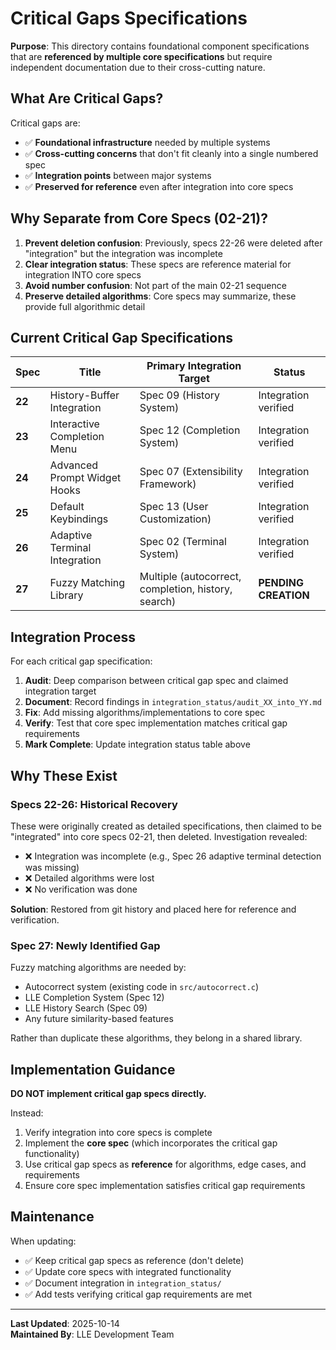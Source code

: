 # Critical Gaps Specifications

**Purpose**: This directory contains foundational component specifications that are **referenced by multiple core specifications** but require independent documentation due to their cross-cutting nature.

## What Are Critical Gaps?

Critical gaps are:
- ✅ **Foundational infrastructure** needed by multiple systems
- ✅ **Cross-cutting concerns** that don't fit cleanly into a single numbered spec
- ✅ **Integration points** between major systems
- ✅ **Preserved for reference** even after integration into core specs

## Why Separate from Core Specs (02-21)?

1. **Prevent deletion confusion**: Previously, specs 22-26 were deleted after "integration" but the integration was incomplete
2. **Clear integration status**: These specs are reference material for integration INTO core specs
3. **Avoid number confusion**: Not part of the main 02-21 sequence
4. **Preserve detailed algorithms**: Core specs may summarize, these provide full algorithmic detail

## Current Critical Gap Specifications

| Spec | Title | Primary Integration Target | Status |
|------|-------|----------------------------|--------|
| **22** | History-Buffer Integration | Spec 09 (History System) | Integration verified |
| **23** | Interactive Completion Menu | Spec 12 (Completion System) | Integration verified |
| **24** | Advanced Prompt Widget Hooks | Spec 07 (Extensibility Framework) | Integration verified |
| **25** | Default Keybindings | Spec 13 (User Customization) | Integration verified |
| **26** | Adaptive Terminal Integration | Spec 02 (Terminal System) | Integration verified |
| **27** | Fuzzy Matching Library | Multiple (autocorrect, completion, history, search) | **PENDING CREATION** |

## Integration Process

For each critical gap specification:

1. **Audit**: Deep comparison between critical gap spec and claimed integration target
2. **Document**: Record findings in `integration_status/audit_XX_into_YY.md`
3. **Fix**: Add missing algorithms/implementations to core spec
4. **Verify**: Test that core spec implementation matches critical gap requirements
5. **Mark Complete**: Update integration status table above

## Why These Exist

### **Specs 22-26: Historical Recovery**

These were originally created as detailed specifications, then claimed to be "integrated" into core specs 02-21, then deleted. Investigation revealed:
- ❌ Integration was incomplete (e.g., Spec 26 adaptive terminal detection was missing)
- ❌ Detailed algorithms were lost
- ❌ No verification was done

**Solution**: Restored from git history and placed here for reference and verification.

### **Spec 27: Newly Identified Gap**

Fuzzy matching algorithms are needed by:
- Autocorrect system (existing code in `src/autocorrect.c`)
- LLE Completion System (Spec 12)
- LLE History Search (Spec 09)
- Any future similarity-based features

Rather than duplicate these algorithms, they belong in a shared library.

## Implementation Guidance

**DO NOT implement critical gap specs directly.**

Instead:
1. Verify integration into core specs is complete
2. Implement the **core spec** (which incorporates the critical gap functionality)
3. Use critical gap specs as **reference** for algorithms, edge cases, and requirements
4. Ensure core spec implementation satisfies critical gap requirements

## Maintenance

When updating:
- ✅ Keep critical gap specs as reference (don't delete)
- ✅ Update core specs with integrated functionality
- ✅ Document integration in `integration_status/`
- ✅ Add tests verifying critical gap requirements are met

---

**Last Updated**: 2025-10-14  
**Maintained By**: LLE Development Team
